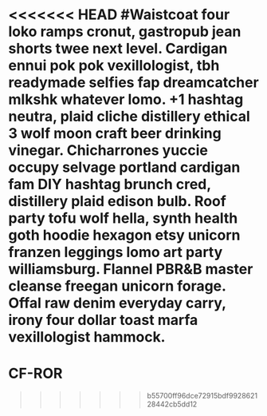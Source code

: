 <<<<<<< HEAD
#Waistcoat four loko ramps cronut, gastropub jean shorts twee next level. Cardigan ennui pok pok vexillologist, tbh readymade selfies fap dreamcatcher mlkshk whatever lomo. +1 hashtag neutra, plaid cliche distillery ethical 3 wolf moon craft beer drinking vinegar. Chicharrones yuccie occupy selvage portland cardigan fam DIY hashtag brunch cred, distillery plaid edison bulb. Roof party tofu wolf hella, synth health goth hoodie hexagon etsy unicorn franzen leggings lomo art party williamsburg. Flannel PBR&B master cleanse freegan unicorn forage. Offal raw denim everyday carry, irony four dollar toast marfa vexillologist hammock.
=======
# CF-ROR
>>>>>>> b55700ff96dce72915bdf992862128442cb5dd12
